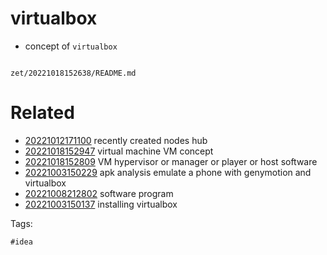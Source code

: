 # virtualbox

- concept of `virtualbox`

```
```

` zet/20221018152638/README.md `

# Related

- [20221012171100](/zet/20221012171100/README.md) recently created nodes hub
- [20221018152947](/zet/20221018152947/README.md) virtual machine VM concept
- [20221018152809](/zet/20221018152809/README.md) VM hypervisor or manager or player or host software
- [20221003150229](/zet/20221003150229/README.md) apk analysis emulate a phone with genymotion and virtualbox
- [20221008212802](/zet/20221008212802/README.md) software program
- [20221003150137](/zet/20221003150137/README.md) installing virtualbox

Tags:

    #idea
